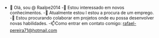 - 👋 Olá, sou @ Raalpe2014
-👀 Estou interessado em novos conhecimentos.
-🌱 Atualmente estou l estou a procura de um emprego.
-💞️ Estou procurando colaborar em projetos onde eu possa desenvolver novas habilidades.
-📫Como entrar em contato comigo: rafael-pereira71@hotmail.com
<!---
Raalpe2014/Raalpe2014 is a ✨ special ✨ repository because its `README.md` (this file) appears on your GitHub profile.
You can click the Preview link to take a look at your changes.
--->
